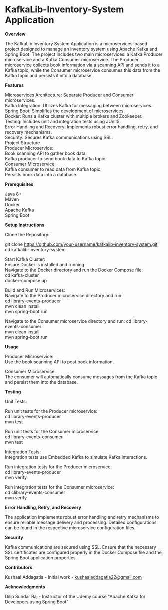 # KafkaLib-Inventory-System Application


**Overview**

The KafkaLib Inventory System Application is a microservices-based project designed to manage an inventory system using Apache Kafka and Spring Boot. The project includes two main microservices: a Kafka Producer microservice and a Kafka Consumer microservice. The Producer microservice collects book information via a scanning API and sends it to a Kafka topic, while the Consumer microservice consumes this data from the Kafka topic and persists it into a database.


**Features**

Microservices Architecture: Separate Producer and Consumer microservices. <br>
Kafka Integration: Utilizes Kafka for messaging between microservices. <br>
Spring Boot: Simplifies the development of microservices. <br>
Docker: Runs a Kafka cluster with multiple brokers and Zookeeper. <br>
Testing: Includes unit and integration tests using JUnit5. <br>
Error Handling and Recovery: Implements robust error handling, retry, and recovery mechanisms. <br>
Security: Secures Kafka communications using SSL. <br>
Project Structure <br>
Producer Microservice: <br>
Book scanning API to gather book data. <br>
Kafka producer to send book data to Kafka topic. <br>
Consumer Microservice: <br>
Kafka consumer to read data from Kafka topic. <br>
Persists book data into a database. <br>


**Prerequisites**

Java 8+ <br>
Maven <br>
Docker <br>
Apache Kafka <br>
Spring Boot <br>


**Setup Instructions**

Clone the Repository: 

git clone https://github.com/your-username/kafkalib-inventory-system.git <br>
cd kafkalib-inventory-system

Start Kafka Cluster: <br>
Ensure Docker is installed and running. <br>
Navigate to the Docker directory and run the Docker Compose file: <br>
cd kafka-cluster <br>
docker-compose up <br>

Build and Run Microservices: <br>
Navigate to the Producer microservice directory and run: <br>
cd library-events-producer <br>
mvn clean install <br>
mvn spring-boot:run <br>

Navigate to the Consumer microservice directory and run:
cd library-events-consumer <br>
mvn clean install <br>
mvn spring-boot:run <br>


**Usage**

Producer Microservice: <br>
Use the book scanning API to post book information. <br>

Consumer Microservice: <br>
The consumer will automatically consume messages from the Kafka topic and persist them into the database.<br>


**Testing**

Unit Tests:

Run unit tests for the Producer microservice: <br>
cd library-events-producer <br>
mvn test <br>

Run unit tests for the Consumer microservice: <br>
cd library-events-consumer <br>
mvn test


Integration Tests: <br>
Integration tests use Embedded Kafka to simulate Kafka interactions.

Run integration tests for the Producer microservice: <br>
cd library-events-producer <br>
mvn verify <br>

Run integration tests for the Consumer microservice: <br>
cd clibrary-events-consumer <br>
mvn verify <br>


**Error Handling, Retry, and Recovery**

The application implements robust error handling and retry mechanisms to ensure reliable message delivery and processing. Detailed configurations can be found in the respective microservice configuration files.


**Security**

Kafka communications are secured using SSL. Ensure that the necessary SSL certificates are configured properly in the Docker Compose file and the Spring Boot application properties.


**Contributors**

Kushaal Addagatla - Initial work - kushaaladdagatla22@gmail.com

**Acknowledgments**

Dilip Sundar Raj - Instructor of the Udemy course "Apache Kafka for Developers using Spring Boot"
